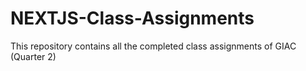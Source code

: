 # NEXTJS-Class-Assignments
This repository contains all the completed class assignments of GIAC (Quarter 2)
